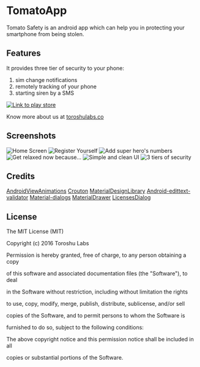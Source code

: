 # TomatoApp
Tomato Safety is an android app which can help you in protecting your smartphone from being stolen.



## Features

It provides three tier of security to your phone:

1. sim change notifications 
2. remotely tracking of your phone 
3. starting siren by a SMS 


[![Link to play store](https://github.com/Toroshu/TomatoApp/blob/master/screenshots/playstorelink.jpg)](https://play.google.com/store/apps/details?id=toroshu.tomato)

Know more about us at [toroshulabs.co](http://toroshulabs.co)


## Screenshots

![Home Screen](https://github.com/Toroshu/TomatoApp/blob/master/screenshots/1.jpg)
![Register Yourself](https://github.com/Toroshu/TomatoApp/blob/master/screenshots/2.jpg)
![Add super hero's numbers](https://github.com/Toroshu/TomatoApp/blob/master/screenshots/3.jpg)
![Get relaxed now because...](https://github.com/Toroshu/TomatoApp/blob/master/screenshots/4.jpg)
![Simple and clean UI](https://github.com/Toroshu/TomatoApp/blob/master/screenshots/5.jpg)
![3 tiers of security](https://github.com/Toroshu/TomatoApp/blob/master/screenshots/6.jpg)

## Credits


[AndroidViewAnimations](https://github.com/daimajia/AndroidViewAnimations)
[Crouton](https://github.com/keyboardsurfer/Crouton)
[MaterialDesignLibrary](https://github.com/navasmdc/MaterialDesignLibrary)
[Android-edittext-validator](https://github.com/vekexasia/android-edittext-validator)
[Material-dialogs](https://github.com/afollestad/material-dialogs)
[MaterialDrawer](https://github.com/mikepenz/MaterialDrawer)
[LicensesDialog](https://github.com/PSDev/LicensesDialog)


## License

The MIT License (MIT)

Copyright (c) 2016  Toroshu Labs

Permission is hereby granted, free of charge, to any person obtaining a copy 

of this software and associated documentation files (the "Software"), to deal

in the Software without restriction, including without limitation the rights

to use, copy, modify, merge, publish, distribute, sublicense, and/or sell

copies of the Software, and to permit persons to whom the Software is

furnished to do so, subject to the following conditions:

The above copyright notice and this permission notice shall be included in all

copies or substantial portions of the Software.

